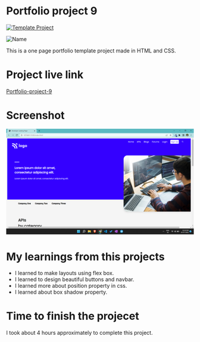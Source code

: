 # Portfolio project 9

[![Template Project](https://img.shields.io/badge/Technologies%20-HTML%2FCSS-brightgreen)](http://www.gnu.org/licenses/agpl-3.0)

![Name](https://img.shields.io/badge/Dhrumil-Bhut-success)

This is a one page portfolio template project made in HTML and CSS.

# Project live link

[Portfolio-project-9](https://zesty-pudding-7d48c0.netlify.app)

# Screenshot

![Screenshot](./9.png)

# My learnings from this projects

- I learned to make layouts using flex box.
- I learned to design beautiful buttons and navbar.
- I learned more about position property in css.
- I learned about box shadow property.

# Time to finish the projecet

I took about 4 hours approximately to complete this project.
